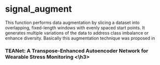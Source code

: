 # signal_augment
This function performs data augmentation by slicing a dataset into overlapping, fixed-length windows with evenly spaced start points. It generates multiple variations of the data to address class imbalance or enhance diversity.
Basically this augmentation technique was proposed in <h3>TEANet: A Transpose-Enhanced Autoencoder
Network for Wearable Stress Monitoring <\h3>

